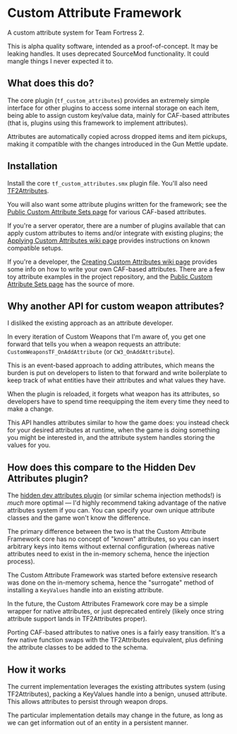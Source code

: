 # Custom Attribute Framework

A custom attribute system for Team Fortress 2.

This is alpha quality software, intended as a proof-of-concept.  It may be leaking handles.
It uses deprecated SourceMod functionality.  It could mangle things I never expected it to.

## What does this do?

The core plugin (`tf_custom_attributes`) provides an extremely simple interface for other
plugins to access some internal storage on each item, being able to assign custom key/value
data, mainly for CAF-based attributes (that is, plugins using this framework to implement
attributes).

Attributes are automatically copied across dropped items and item pickups, making it compatible
with the changes introduced in the Gun Mettle update.

## Installation

Install the core `tf_custom_attributes.smx` plugin file.  You'll also need [TF2Attributes][].

You will also want some attribute plugins written for the framework; see the
[Public Custom Attribute Sets page][sets] for various CAF-based attributes.

If you're a server operator, there are a number of plugins available that can apply custom
attributes to items and/or integrate with existing plugins; the
[Applying Custom Attributes wiki page][apply] provides instructions on known compatible setups.

If you're a developer, the [Creating Custom Attributes wiki page][create] provides some info on
how to write your own CAF-based attributes.  There are a few toy attribute examples in the
project repository, and the [Public Custom Attribute Sets page][sets] has the source of more.

[TF2Attributes]: https://github.com/nosoop/tf2attributes/releases
[apply]: https://github.com/nosoop/SM-TFCustAttr/wiki/Applying-Custom-Attributes
[create]: https://github.com/nosoop/SM-TFCustAttr/wiki/Creating-Custom-Attributes
[sets]: https://github.com/nosoop/SM-TFCustAttr/wiki/Public-Custom-Attribute-Sets

## Why another API for custom weapon attributes?

I disliked the existing approach as an attribute developer.

In every iteration of Custom Weapons that I'm aware of, you get one forward that tells you when
a weapon requests an attribute:  `CustomWeaponsTF_OnAddAttribute` (or `CW3_OnAddAttribute`).

This is an event-based approach to adding attributes, which means the burden is put on
developers to listen to that forward and write boilerplate to keep track of what entities have
their attributes and what values they have.

When the plugin is reloaded, it forgets what weapon has its attributes, so developers have to
spend time reequipping the item every time they need to make a change.

This API handles attributes similar to how the game does:  you instead check for your desired
attributes at runtime, when the game is doing something you might be interested in, and the
attribute system handles storing the values for you.

## How does this compare to the Hidden Dev Attributes plugin?

The [hidden dev attributes plugin][] (or similar schema injection methods!) is *much* more
optimal &mdash; I'd highly recommend taking advantage of the native attributes system if you
can.  You can specify your own unique attribute classes and the game won't know the difference.

The primary difference between the two is that the Custom Attribute Framework core has no
concept of "known" attributes, so you can insert arbitrary keys into items without external
configuration (whereas native attributes need to exist in the in-memory schema, hence the
injection process).

The Custom Attribute Framework was started before extensive research was done on the in-memory
schema, hence the "surrogate" method of installing a `KeyValues` handle into an existing
attribute.

In the future, the Custom Attributes Framework core may be a simple wrapper for native
attributes, or just deprecated entirely (likely once string attribute support lands in
TF2Attributes proper).

Porting CAF-based attributes to native ones is a fairly easy transition.  It's a few native
function swaps with the TF2Attributes equivalent, plus defining the attribute classes to be
added to the schema.

[hidden dev attributes plugin]: https://forums.alliedmods.net/showthread.php?t=326853

## How it works

The current implementation leverages the existing attributes system (using TF2Attributes),
packing a KeyValues handle into a benign, unused attribute.  This allows attributes to persist
through weapon drops.

The particular implementation details may change in the future, as long as we can get
information out of an entity in a persistent manner.
